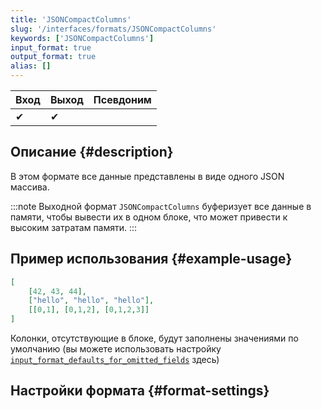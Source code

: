 ```yaml
---
title: 'JSONCompactColumns'
slug: '/interfaces/formats/JSONCompactColumns'
keywords: ['JSONCompactColumns']
input_format: true
output_format: true
alias: []
---
```


| Вход | Выход | Псевдоним |
|------|-------|-----------|
| ✔    | ✔     |           |

## Описание {#description}

В этом формате все данные представлены в виде одного JSON массива.

:::note
Выходной формат `JSONCompactColumns` буферизует все данные в памяти, чтобы вывести их в одном блоке, что может привести к высоким затратам памяти.
:::

## Пример использования {#example-usage}

```json
[
	[42, 43, 44],
	["hello", "hello", "hello"],
	[[0,1], [0,1,2], [0,1,2,3]]
]
```

Колонки, отсутствующие в блоке, будут заполнены значениями по умолчанию (вы можете использовать настройку [`input_format_defaults_for_omitted_fields`](/operations/settings/settings-formats.md/#input_format_defaults_for_omitted_fields) здесь)

## Настройки формата {#format-settings}
